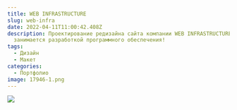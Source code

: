 ```yaml
---
title: WEB INFRASTRUCTURE
slug: web-infra
date: 2022-04-11T11:00:42.408Z
description: Проектирование редизайна сайта компании WEB INFRASTRUCTURE, которая
  занимается разработкой программного обеспечения!
tags:
  - Дизайн
  - Макет
categories:
  - Портфолио
image: 17946-1.png
---
```

![](frame-1-1-.png)
